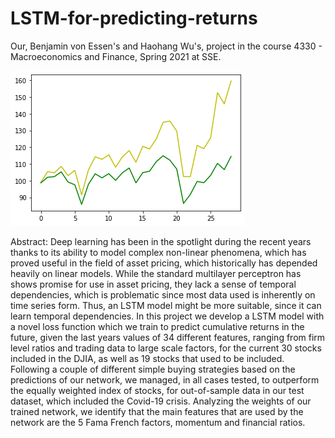 # LSTM-for-predicting-returns
Our, Benjamin von Essen's and Haohang Wu's, project in the course 4330 - Macroeconomics and Finance, Spring 2021 at SSE.

![Buying top 10, monthly. Portfolio development over time when, each month, buying the top 10 predicted stocks, with a forecast horizon of one month, and selling them next month (in yellow) versus buying all stocks equally weighted (in green).](https://github.com/tekniktomten/LSTM-for-predicting-returns/blob/main/top10_21.png)

Abstract:
Deep learning has been in the spotlight during the recent years thanks to its ability to model complex non-linear phenomena, which has proved useful in the field of asset pricing, which historically has depended heavily on linear models. While the standard multilayer perceptron has shows promise for use in asset pricing, they lack a sense of temporal dependencies, which is problematic since most data used is inherently on time series form. Thus, an LSTM model might be more suitable, since it can learn temporal dependencies. In this project we develop a LSTM model with a novel loss function which we train to predict cumulative returns in the future, given the last years values of 34 different features, ranging from firm level ratios and trading data to large scale factors, for the current 30 stocks included in the DJIA, as well as 19 stocks that used to be included. Following a couple of different simple buying strategies based on the predictions of our network, we managed, in all cases tested, to outperform the equally weighted index of stocks, for out-of-sample data in our test dataset, which included the Covid-19 crisis. Analyzing the weights of our trained network, we identify that the main features that are used by the network are the 5 Fama French factors, momentum and financial ratios.
